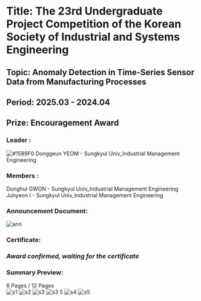 # Title: The 23rd Undergraduate Project Competition of the Korean Society of Industrial and Systems Engineering <br/> 
## Topic: Anomaly Detection in Time-Series Sensor Data from Manufacturing Processes <br/>
## Period: 2025.03 - 2024.04 <br/>
## Prize: Encouragement Award <br/>

### Leader : <br/>
![#1589F0](https://placehold.co/15x15/1589F0/1589F0.png) Donggeun YEOM - Sungkyul Univ_Industrial Management Engineering <br/>
### Members : <br/>
Donghui GWON - Sungkyul Univ_Industrial Management Engineering <br/>
Juhyeon I - Sungkyul Univ_Industrial Management Engineering <br/>
### Announcement Document:<br/>
![ann](https://github.com/user-attachments/assets/39197c3a-600e-4ae4-9024-25e9904c7188)


### Certificate:

### *Award confirmed, waiting for the certificate*

### Summary Preview:<br/>
6 Pages / 12 Pages<br/>
![s1](https://github.com/user-attachments/assets/7ed330a3-781f-4f4a-836d-4688155ec458)
![s2](https://github.com/user-attachments/assets/d7c7bc07-d704-43bb-8d6a-f29aca6d77ac)
![s3](https://github.com/user-attachments/assets/cc59884a-a9c3-4acc-8ebc-663ccac6fa90)
![s3 5](https://github.com/user-attachments/assets/754cfd28-a3f7-4fd0-8214-554ae7c90a2d)
![s4](https://github.com/user-attachments/assets/0291408b-717d-4f20-a0fb-e5fb11c03829)
![s5](https://github.com/user-attachments/assets/e1156db8-68eb-4070-9ee2-8c0ac9452ca4)


<br/>


